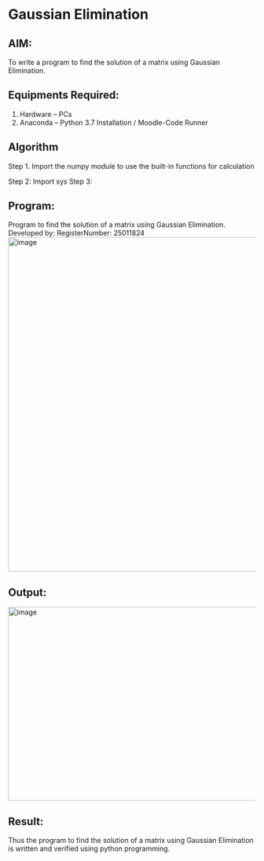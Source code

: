 # Gaussian Elimination

## AIM:
To write a program to find the solution of a matrix using Gaussian Elimination.

## Equipments Required:
1. Hardware – PCs
2. Anaconda – Python 3.7 Installation / Moodle-Code Runner

## Algorithm
Step 1. Import the numpy module to use the built-in functions for calculation

Step 2: Import sys 
Step 3: 

## Program:

Program to find the solution of a matrix using Gaussian Elimination.
Developed by: 
RegisterNumber: 25011824
<img width="1194" height="682" alt="image" src="https://github.com/user-attachments/assets/c75ddc33-e77d-44cd-9980-4fa9e2f20425" />


## Output:
<img width="776" height="395" alt="image" src="https://github.com/user-attachments/assets/a79bfe0b-688b-4918-9cbf-34f1f14217cc" />



## Result:
Thus the program to find the solution of a matrix using Gaussian Elimination is written and verified using python programming.

